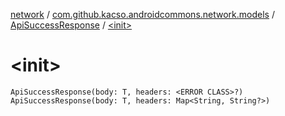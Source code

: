 [network](../../index.md) / [com.github.kacso.androidcommons.network.models](../index.md) / [ApiSuccessResponse](index.md) / [&lt;init&gt;](.)

# &lt;init&gt;

`ApiSuccessResponse(body: T, headers: <ERROR CLASS>?)`
`ApiSuccessResponse(body: T, headers: Map<String, String?>)`